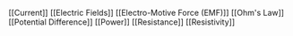 [[Current]]
[[Electric Fields]]
[[Electro-Motive Force (EMF)]]
[[Ohm's Law]]
[[Potential Difference]]
[[Power]]
[[Resistance]]
[[Resistivity]]